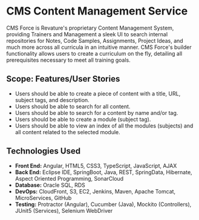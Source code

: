 # CMS Content Management Service
CMS Force is Revature's proprietary Content Management System, providing Trainers and Management a sleek UI to search internal repositories for Notes, Code Samples, Assignments, Project Ideas, and much more across all curricula in an intuitive manner. CMS Force's builder functionality allows users to create a curriculum on the fly, detailing all prerequisites necessary to meet all training goals.

## Scope: Features/User Stories
- Users should be able to create a piece of content with a title, URL, subject tags, and description.
- Users should be able to search for all content.
- Users should be able to search for a content by name and/or tag.
- Users should be able to create a module (subject tag).
- Users should be able to view an index of all the modules (subjects) and all content related to the selected module.

## Technologies Used
- **Front End:** Angular, HTML5, CSS3, TypeScript, JavaScript, AJAX
- **Back End:** Eclipse IDE, SpringBoot, Java, REST, SpringData, Hibernate, Aspect Oriented Programming, SonarCloud
- **Database:** Oracle SQL, RDS
- **DevOps:** CloudFront, S3, EC2, Jenkins, Maven, Apache Tomcat, MicroServices, GitHub
- **Testing:** Protractor (Angular), Cucumber (Java), Mockito (Controllers), JUnit5 (Services), Selenium WebDriver
